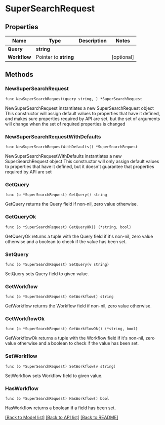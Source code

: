 # SuperSearchRequest

## Properties

Name | Type | Description | Notes
------------ | ------------- | ------------- | -------------
**Query** | **string** |  | 
**Workflow** | Pointer to **string** |  | [optional] 

## Methods

### NewSuperSearchRequest

`func NewSuperSearchRequest(query string, ) *SuperSearchRequest`

NewSuperSearchRequest instantiates a new SuperSearchRequest object
This constructor will assign default values to properties that have it defined,
and makes sure properties required by API are set, but the set of arguments
will change when the set of required properties is changed

### NewSuperSearchRequestWithDefaults

`func NewSuperSearchRequestWithDefaults() *SuperSearchRequest`

NewSuperSearchRequestWithDefaults instantiates a new SuperSearchRequest object
This constructor will only assign default values to properties that have it defined,
but it doesn't guarantee that properties required by API are set

### GetQuery

`func (o *SuperSearchRequest) GetQuery() string`

GetQuery returns the Query field if non-nil, zero value otherwise.

### GetQueryOk

`func (o *SuperSearchRequest) GetQueryOk() (*string, bool)`

GetQueryOk returns a tuple with the Query field if it's non-nil, zero value otherwise
and a boolean to check if the value has been set.

### SetQuery

`func (o *SuperSearchRequest) SetQuery(v string)`

SetQuery sets Query field to given value.


### GetWorkflow

`func (o *SuperSearchRequest) GetWorkflow() string`

GetWorkflow returns the Workflow field if non-nil, zero value otherwise.

### GetWorkflowOk

`func (o *SuperSearchRequest) GetWorkflowOk() (*string, bool)`

GetWorkflowOk returns a tuple with the Workflow field if it's non-nil, zero value otherwise
and a boolean to check if the value has been set.

### SetWorkflow

`func (o *SuperSearchRequest) SetWorkflow(v string)`

SetWorkflow sets Workflow field to given value.

### HasWorkflow

`func (o *SuperSearchRequest) HasWorkflow() bool`

HasWorkflow returns a boolean if a field has been set.


[[Back to Model list]](../README.md#documentation-for-models) [[Back to API list]](../README.md#documentation-for-api-endpoints) [[Back to README]](../README.md)


